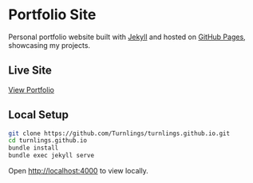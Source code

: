 # Portfolio Site

Personal portfolio website built with [Jekyll](https://jekyllrb.com/) and hosted on [GitHub Pages](https://pages.github.com/), showcasing my projects.

## Live Site
[View Portfolio](https://turnlings.github.io)

## Local Setup
```bash
git clone https://github.com/Turnlings/turnlings.github.io.git
cd turnlings.github.io
bundle install
bundle exec jekyll serve
```
Open [http://localhost:4000](http://localhost:4000) to view locally.